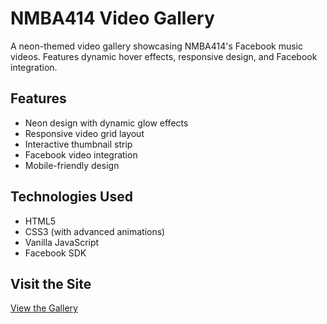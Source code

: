 # NMBA414 Video Gallery

A neon-themed video gallery showcasing NMBA414's Facebook music videos. Features dynamic hover effects, responsive design, and Facebook integration.

## Features

- Neon design with dynamic glow effects
- Responsive video grid layout
- Interactive thumbnail strip
- Facebook video integration
- Mobile-friendly design

## Technologies Used

- HTML5
- CSS3 (with advanced animations)
- Vanilla JavaScript
- Facebook SDK

## Visit the Site

[View the Gallery](https://nmbanew24.github.io/nmba414-gallery)
